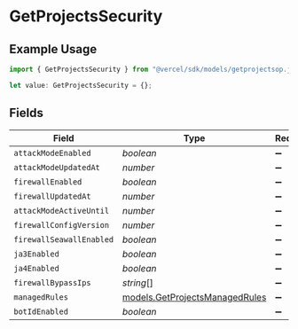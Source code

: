 # GetProjectsSecurity

## Example Usage

```typescript
import { GetProjectsSecurity } from "@vercel/sdk/models/getprojectsop.js";

let value: GetProjectsSecurity = {};
```

## Fields

| Field                                                                  | Type                                                                   | Required                                                               | Description                                                            |
| ---------------------------------------------------------------------- | ---------------------------------------------------------------------- | ---------------------------------------------------------------------- | ---------------------------------------------------------------------- |
| `attackModeEnabled`                                                    | *boolean*                                                              | :heavy_minus_sign:                                                     | N/A                                                                    |
| `attackModeUpdatedAt`                                                  | *number*                                                               | :heavy_minus_sign:                                                     | N/A                                                                    |
| `firewallEnabled`                                                      | *boolean*                                                              | :heavy_minus_sign:                                                     | N/A                                                                    |
| `firewallUpdatedAt`                                                    | *number*                                                               | :heavy_minus_sign:                                                     | N/A                                                                    |
| `attackModeActiveUntil`                                                | *number*                                                               | :heavy_minus_sign:                                                     | N/A                                                                    |
| `firewallConfigVersion`                                                | *number*                                                               | :heavy_minus_sign:                                                     | N/A                                                                    |
| `firewallSeawallEnabled`                                               | *boolean*                                                              | :heavy_minus_sign:                                                     | N/A                                                                    |
| `ja3Enabled`                                                           | *boolean*                                                              | :heavy_minus_sign:                                                     | N/A                                                                    |
| `ja4Enabled`                                                           | *boolean*                                                              | :heavy_minus_sign:                                                     | N/A                                                                    |
| `firewallBypassIps`                                                    | *string*[]                                                             | :heavy_minus_sign:                                                     | N/A                                                                    |
| `managedRules`                                                         | [models.GetProjectsManagedRules](../models/getprojectsmanagedrules.md) | :heavy_minus_sign:                                                     | N/A                                                                    |
| `botIdEnabled`                                                         | *boolean*                                                              | :heavy_minus_sign:                                                     | N/A                                                                    |